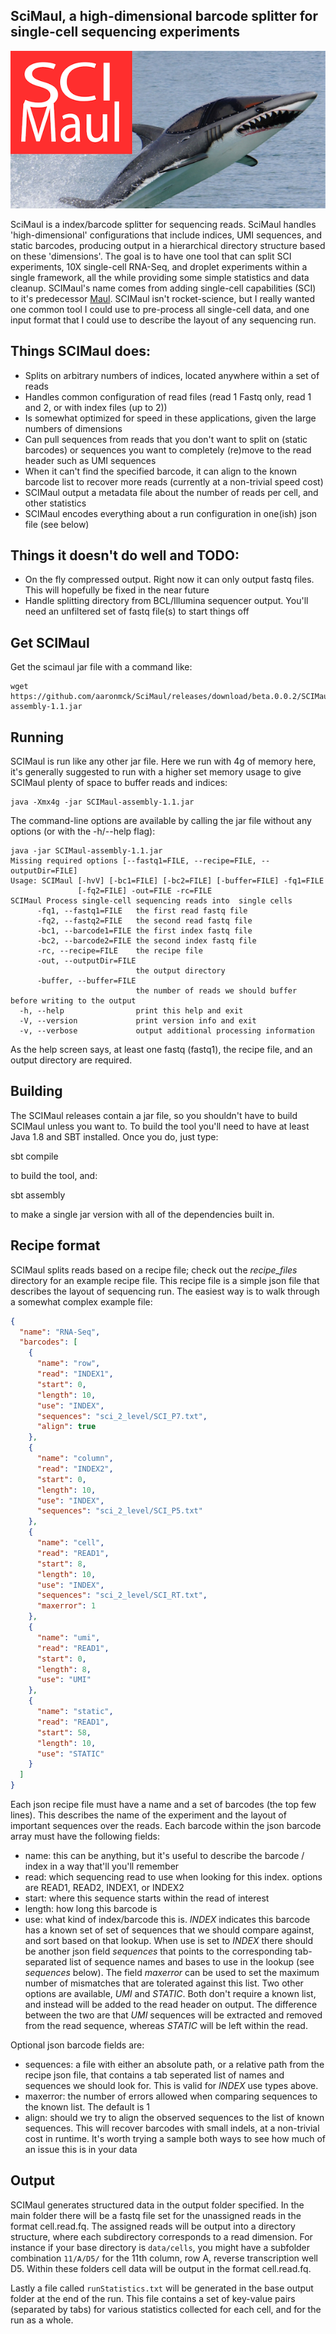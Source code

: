 ## SciMaul, a high-dimensional barcode splitter for single-cell sequencing experiments

<p align="center">
    <img src ="https://github.com/aaronmck/SciMaul/raw/master/images/sci_maul.png" />
</p>

SciMaul is a index/barcode splitter for sequencing reads. SciMaul handles 'high-dimensional' configurations that include indices, UMI sequences, and static barcodes, producing output in a hierarchical directory structure based on these 'dimensions'. The goal is to have one tool that can split SCI experiments, 10X single-cell RNA-Seq, and droplet experiments within a single framework, all the while providing some simple statistics and data cleanup. SCIMaul's name comes from adding single-cell capabilities (SCI) to it's predecessor [Maul](https://github.com/aaronmck/Maul). SCIMaul isn't rocket-science, but I really wanted one common tool I could use to pre-process all single-cell data, and one input format that I could use to describe the layout of any sequencing run. 

## Things SCIMaul does:
- Splits on arbitrary numbers of indices, located anywhere within a set of reads
- Handles common configuration of read files (read 1 Fastq only, read 1 and 2, or with index files (up to 2))
- Is somewhat optimized for speed in these applications, given the large numbers of dimensions
- Can pull sequences from reads that you don't want to split on (static barcodes) or sequences you want to completely (re)move to the read header such as UMI sequences
- When it can't find the specified barcode, it can align to the known barcode list to recover more reads (currently at a non-trivial speed cost)
- SCIMaul output a metadata file about the number of reads per cell, and other statistics
- SCIMaul encodes everything about a run configuration in one(ish) json file (see below)

## Things it doesn't do well and TODO:
- On the fly compressed output. Right now it can only output fastq files. This will hopefully be fixed in the near future
- Handle splitting directory from BCL/Illumina sequencer output. You'll need an unfiltered set of fastq file(s) to start things off

## Get SCIMaul

Get the scimaul jar file with a command like:
```
wget https://github.com/aaronmck/SciMaul/releases/download/beta.0.0.2/SCIMaul-assembly-1.1.jar
```


## Running

SCIMaul is run like any other jar file. Here we run with 4g of memory here, it's generally suggested to run with a higher set memory usage to give SCIMaul plenty of space to buffer reads and indices:
```
java -Xmx4g -jar SCIMaul-assembly-1.1.jar
```

The command-line options are available by calling the jar file without any options (or with the -h/--help flag):
```
java -jar SCIMaul-assembly-1.1.jar
Missing required options [--fastq1=FILE, --recipe=FILE, --outputDir=FILE]
Usage: SCIMaul [-hvV] [-bc1=FILE] [-bc2=FILE] [-buffer=FILE] -fq1=FILE
               [-fq2=FILE] -out=FILE -rc=FILE
SCIMaul Process single-cell sequencing reads into  single cells
      -fq1, --fastq1=FILE   the first read fastq file
      -fq2, --fastq2=FILE   the second read fastq file
      -bc1, --barcode1=FILE the first index fastq file
      -bc2, --barcode2=FILE the second index fastq file
      -rc, --recipe=FILE    the recipe file
      -out, --outputDir=FILE
                            the output directory
      -buffer, --buffer=FILE
                            the number of reads we should buffer before writing to the output
  -h, --help                print this help and exit
  -V, --version             print version info and exit
  -v, --verbose             output additional processing information
  ```
As the help screen says, at least one fastq (fastq1), the recipe file, and an output directory are required.

## Building
The SCIMaul releases contain a jar file, so you shouldn't have to build SCIMaul unless you want to. To build the tool you'll need to have at least Java 1.8 and SBT installed. Once you do, just type:

sbt compile

to build the tool, and:

sbt assembly

to make a single jar version with all of the dependencies built in.

## Recipe format

SCIMaul splits reads based on a recipe file; check out the _recipe_files_ directory for an example recipe file. This recipe file is a simple json file that describes the layout of sequencing run.  The easiest way is to walk through a somewhat complex example file:

```json
{
  "name": "RNA-Seq",
  "barcodes": [
    {
      "name": "row",
      "read": "INDEX1",
      "start": 0,
      "length": 10,
      "use": "INDEX",
      "sequences": "sci_2_level/SCI_P7.txt",
      "align": true
    },
    {
      "name": "column",
      "read": "INDEX2",
      "start": 0,
      "length": 10,
      "use": "INDEX",
      "sequences": "sci_2_level/SCI_P5.txt"
    },
    {
      "name": "cell",
      "read": "READ1",
      "start": 8,
      "length": 10,
      "use": "INDEX",
      "sequences": "sci_2_level/SCI_RT.txt",
      "maxerror": 1
    },
    {
      "name": "umi",
      "read": "READ1",
      "start": 0,
      "length": 8,
      "use": "UMI"
    },
    {
      "name": "static",
      "read": "READ1",
      "start": 58,
      "length": 10,
      "use": "STATIC"
    }
  ]
}
```

Each json recipe file must have a name and a set of barcodes (the top few lines). This describes the name of the experiment and the layout of important sequences over the reads. Each barcode within the json barcode array must have the following fields:
- name: this can be anything, but it's useful to describe the barcode / index in a way that'll you'll remember
- read: which sequencing read to use when looking for this index. options are READ1, READ2, INDEX1, or INDEX2
- start: where this sequence starts within the read of interest
- length: how long this barcode is
- use: what kind of index/barcode this is. _INDEX_ indicates this barcode has a known set of set of sequences that we should compare against, and sort based on that lookup. When use is set to _INDEX_ there should be another json field _sequences_ that points to the corresponding tab-separated list of sequence names and bases to use in the lookup (see _sequences_ below). The field _maxerror_ can be used to set the maximum number of mismatches that are tolerated against this list. Two other options are available, _UMI_ and _STATIC_. Both don't require a known list, and instead will be added to the read header on output. The difference between the two are that _UMI_ sequences will be extracted and removed from the read sequence, whereas _STATIC_ will be left within the read.

Optional json barcode fields are:
- sequences: a file with either an absolute path, or a relative path from the recipe json file, that contains a tab seperated list of names and sequences we should look for. This is valid for _INDEX_ use types above.
- maxerror: the number of errors allowed when comparing sequences to the known list. The default is 1
- align: should we try to align the observed sequences to the list of known sequences. This will recover barcodes with small indels, at a non-trivial cost in runtime. It's worth trying a sample both ways to see how much of an issue this is in your data

## Output 

SCIMaul generates structured data in the output folder specified. In the main folder there will be a fastq file set for the unassigned reads in the format cell.read<X>.fq. The assigned reads will be output into a directory structure, where each subdirectory corresponds to a read dimension. For instance if your base directory is ```data/cells```, you might have a subfolder combination ```11/A/D5/``` for the 11th column, row A, reverse transcription well D5. Within these folders cell data will be output in the format cell.read<X>.fq.

Lastly a file called ```runStatistics.txt``` will be generated in the base output folder at the end of the run. This file contains a set of key-value pairs (separated by tabs) for various statistics collected for each cell, and for the run as a whole.

